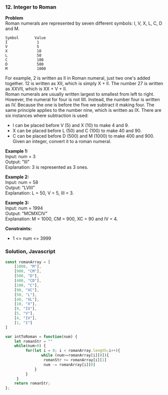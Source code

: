 ### 12. Integer to Roman

**Problem**\
Roman numerals are represented by seven different symbols: I, V, X, L, C, D and M.
```
Symbol       Value
I             1
V             5
X             10
L             50
C             100
D             500
M             1000
```
For example, 2 is written as II in Roman numeral, just two one's added together. 12 is written as XII, which is simply X + II. The number 27 is written as XXVII, which is XX + V + II.\
Roman numerals are usually written largest to smallest from left to right. However, the numeral for four is not IIII. Instead, the number four is written as IV. Because the one is before the five we subtract it making four. The same principle applies to the number nine, which is written as IX. There are six instances where subtraction is used:
- I can be placed before V (5) and X (10) to make 4 and 9. 
- X can be placed before L (50) and C (100) to make 40 and 90. 
- C can be placed before D (500) and M (1000) to make 400 and 900.
Given an integer, convert it to a roman numeral.

**Example 1:**\
Input: num = 3\
Output: "III"\
Explanation: 3 is represented as 3 ones.

**Example 2:**\
Input: num = 58\
Output: "LVIII"\
Explanation: L = 50, V = 5, III = 3.

**Example 3:**\
Input: num = 1994\
Output: "MCMXCIV"\
Explanation: M = 1000, CM = 900, XC = 90 and IV = 4.
 
**Constraints:**
- 1 <= num <= 3999

### Solution, Javascript
```javascript
const romanArray = [
    [1000, "M"],
    [900, "CM"],
    [500, "D"],
    [400, "CD"],
    [100, "C"],
    [90, "XC"],
    [50, "L"],
    [40, "XL"],
    [10, "X"],
    [9, "IX"],
    [5, "V"],
    [4, "IV"],
    [1, "I"]
]

var intToRoman = function(num) {
    let romanStr = ""
    while(num>0) {
         for(let i = 0; i < romanArray.length;i++){
                while (num>=romanArray[i][0]){
                 romanStr += romanArray[i][1]
                 num -= romanArray[i][0]
             }
         }
     }
    return romanStr;
};
```